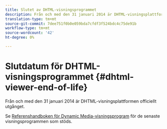 ```yaml
---
title: Slutet av DHTML-visningsprogrammet
description: Från och med den 31 januari 2014 är DHTML-visningsplattformen officiellt utgånget.
translation-type: tm+mt
source-git-commit: 7dee751f0b0e059bda7cfdf3f524bdc4c75de91b
workflow-type: tm+mt
source-wordcount: '42'
ht-degree: 0%

---
```



# Slutdatum för DHTML-visningsprogrammet {#dhtml-viewer-end-of-life}

Från och med den 31 januari 2014 är DHTML-visningsplattformen officiellt utgånget.

Se [Referenshandboken för Dynamic Media-visningsprogram](https://experienceleague.adobe.com/docs/dynamic-media-developer-resources/library/home.html) för de senaste visningsprogrammen som stöds.